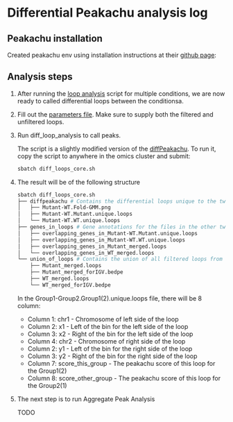 # Differential Peakachu analysis log

## Peakachu installation

Created peakachu env using installation instructions at their [github page](https://github.com/tariks/peakachu#installation):

## Analysis steps

1. After running the [loop analysis](loop_analysis/call_loops_core.sh) script for multiple conditions, we are now ready to called differential loops between the conditionsa.

2. Fill out the [parameters file](diff_loop_analysis/diff_loops_params.yaml). Make sure to supply both the filtered and unfiltered loops.

3. Run diff_loop_analysis to call peaks.

   The script is a slightly modified version of the [diffPeakachu](https://github.com/tariks/peakachu/tree/master/diffPeakachu). To run it, copy the script to anywhere in the omics cluster and submit:

   ```bash
   sbatch diff_loops_core.sh
   ```

4. The result will be of the following structure

   ```bash
   sbatch diff_loops_core.sh
   ├── diffpeakachu # Contains the differential loops unique to the two groups. Also has a PNG file showing the Gausian Mixture Model fit
   │   ├── Mutant-WT.Fold-GMM.png
   │   ├── Mutant-WT.Mutant.unique.loops
   │   └── Mutant-WT.WT.unique.loops
   ├── genes_in_loops # Gene annotations for the files in the other two folders
   │   ├── overlapping_genes_in_Mutant-WT.Mutant.unique.loops
   │   ├── overlapping_genes_in_Mutant-WT.WT.unique.loops
   │   ├── overlapping_genes_in_Mutant_merged.loops
   │   └── overlapping_genes_in_WT_merged.loops
   └── union_of_loops # Contains the union of all filtered loops from the samples belonging to the two groups
       ├── Mutant_merged.loops
       ├── Mutant_merged_forIGV.bedpe
       ├── WT_merged.loops
       └── WT_merged_forIGV.bedpe
   ```

   In the Group1-Group2.Group1(2).unique.loops file, there will be 8 column:

   - Column 1: chr1 - Chromosome of left side of the loop
   - Column 2: x1 - Left of the bin for the left side of the loop
   - Column 3: x2 - Right of the bin for the left side of the loop
   - Column 4: chr2 - Chromosome of right side of the loop
   - Column 2: y1 - Left of the bin for the right side of the loop
   - Column 3: y2 - Right of the bin for the right side of the loop
   - Column 7: score_this_group - The peakachu score of this loop for the Group1(2)
   - Column 8: score_other_group - The peakachu score of this loop for the Group2(1)

5. The next step is to run Aggregate Peak Analysis

   TODO
